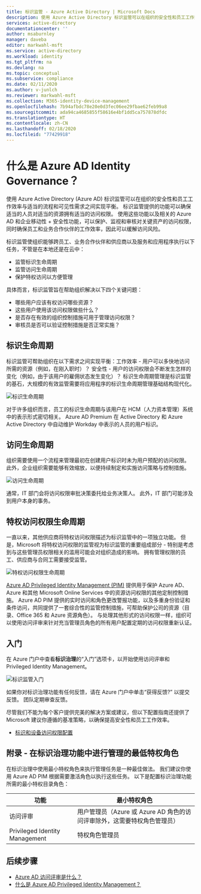 ```yaml
---
title: 标识监管 - Azure Active Directory | Microsoft Docs
description: 使用 Azure Active Directory 标识监管可以在组织的安全性和员工工作效率与适当的流程和可见性需求之间实现平衡。
services: active-directory
documentationcenter: ''
author: msaburnley
manager: daveba
editor: markwahl-msft
ms.service: active-directory
ms.workload: identity
ms.tgt_pltfrm: na
ms.devlang: na
ms.topic: conceptual
ms.subservice: compliance
ms.date: 02/11/2020
ms.author: v-junlch
ms.reviewer: markwahl-msft
ms.collection: M365-identity-device-management
ms.openlocfilehash: 7b94afbdc78e20e0d3fec06ee29fbae62feb99a8
ms.sourcegitcommit: ada94ca4685855f58616e4bf1dd5ca757878dfdc
ms.translationtype: HT
ms.contentlocale: zh-CN
ms.lasthandoff: 02/18/2020
ms.locfileid: "77429918"
---
```

# <a name="what-is-azure-ad-identity-governance"></a>什么是 Azure AD Identity Governance？

使用 Azure Active Directory (Azure AD) 标识监管可以在组织的安全性和员工工作效率与适当的流程和可见性需求之间实现平衡。 标识监管提供的功能可以确保适当的人员对适当的资源拥有适当的访问权限。 使用这些功能以及相关的 Azure AD 和企业移动性 + 安全性功能，可以保护、监视和审核对关键资产的访问权限，同时确保员工和业务合作伙伴的工作效率，因此可以缓解访问风险。  

标识监管使组织能够跨员工、业务合作伙伴和供应商以及服务和应用程序执行以下任务，不管是在本地还是在云中：

- 监管标识生命周期
- 监管访问生命周期
- 保护特权访问以方便管理

具体而言，标识监管旨在帮助组织解决以下四个关键问题：

- 哪些用户应该有权访问哪些资源？
- 这些用户使用该访问权限做些什么？
- 是否存在有效的组织控制措施可用于管理访问权限？
- 审核员是否可以验证控制措施是否正常实施？

## <a name="identity-lifecycle"></a>标识生命周期

标识监管可帮助组织在以下需求之间实现平衡：工作效率 - 用户可以多快地访问所需的资源（例如，在刚入职时）？  安全性 - 用户的访问权限会不断发生怎样的变化（例如，由于该用户的雇佣状态发生变化）？   标识生命周期管理是标识监管的基石，大规模的有效监管需要将应用程序的标识生命周期管理基础结构现代化。

![标识生命周期](./media/identity-governance-overview/identity-lifecycle.png)

对于许多组织而言，员工的标识生命周期与该用户在 HCM（人力资本管理）系统中的表示形式密切相关。  Azure AD Premium 在 Active Directory 和 Azure Active Directory 中自动维护 Workday 中表示的人员的用户标识。  

## <a name="access-lifecycle"></a>访问生命周期

组织需要使用一个流程来管理最初在创建用户标识时未为用户预配的访问权限。  此外，企业组织需要能够有效缩放，以便持续制定和实施访问策略与控制措施。

![访问生命周期](./media/identity-governance-overview/access-lifecycle.png)

通常，IT 部门会将访问权限审批决策委托给业务决策人。  此外，IT 部门可能涉及到用户本身的事务。  

## <a name="privileged-access-lifecycle"></a>特权访问权限生命周期

一直以来，其他供应商将特权访问权限描述为标识监管中的一项独立功能。 但是，Microsoft 将特权访问权限的监管视为标识监管的重要组成部分 - 特别是考虑到与这些管理员权限相关的滥用可能会对组织造成的影响。 拥有管理权限的员工、供应商与合同工需要接受监管。

![特权访问权限生命周期](./media/identity-governance-overview/privileged-access-lifecycle.png)

[Azure AD Privileged Identity Management (PIM)](../privileged-identity-management/pim-configure.md) 提供用于保护 Azure AD、Azure 和其他 Microsoft Online Services 中的资源访问权限的其他定制控制措施。  Azure AD PIM 提供的实时访问和角色更改警报功能，以及多重身份验证和条件访问，共同提供了一套综合性的监管控制措施，可帮助保护公司的资源（目录、Office 365 和 Azure 资源角色）。 与处理其他形式的访问权限一样，组织可以使用访问评审来针对充当管理员角色的所有用户配置定期的访问权限重新认证。

## <a name="getting-started"></a>入门

在 Azure 门户中查看**标识治理**的“入门”选项卡，以开始使用访问评审和 Privileged Identity Management。

![标识监管入门](./media/identity-governance-overview/getting-started.png)


如果你对标识治理功能有任何反馈，请在 Azure 门户中单击“获得反馈?”  以提交反馈。 团队定期审查反馈。

尽管我们不能为每个客户提供完美的解决方案或建议，但以下配置指南还提供了 Microsoft 建议你遵循的基准策略，以确保提高安全性和员工工作效率。

- [标识和设备访问权限配置](https://docs.microsoft.com/microsoft-365/enterprise/microsoft-365-policies-configurations)

## <a name="appendix---least-privileged-roles-for-managing-in-identity-governance-features"></a>附录 - 在标识治理功能中进行管理的最低特权角色

在标识治理中使用最小特权角色来执行管理任务是一种最佳做法。 我们建议你使用 Azure AD PIM 根据需要激活角色以执行这些任务。 以下是配置标识治理功能所需的最小特权目录角色：

| 功能 | 最小特权角色 |
| ------- | --------------------- |
| 访问评审 | 用户管理员（Azure 或 Azure AD 角色的访问评审除外，这需要特权角色管理员） |
|Privileged Identity Management | 特权角色管理员 |

## <a name="next-steps"></a>后续步骤

- [Azure AD 访问评审是什么？](access-reviews-overview.md)
- [什么是 Azure AD Privileged Identity Management？](../privileged-identity-management/pim-configure.md)
